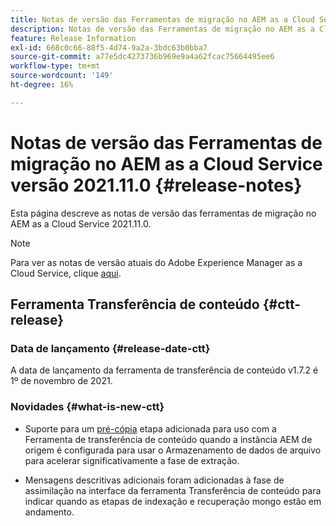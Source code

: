 ```yaml
---
title: Notas de versão das Ferramentas de migração no AEM as a Cloud Service versão 2021.11.0
description: Notas de versão das Ferramentas de migração no AEM as a Cloud Service versão 2021.11.0
feature: Release Information
exl-id: 668c0c66-88f5-4d74-9a2a-3bdc63b0bba7
source-git-commit: a77e5dc4273736b969e9a4a62fcac75664495ee6
workflow-type: tm+mt
source-wordcount: '149'
ht-degree: 16%

---
```


# Notas de versão das Ferramentas de migração no AEM as a Cloud Service versão 2021.11.0 {#release-notes}

Esta página descreve as notas de versão das ferramentas de migração no AEM as a Cloud Service 2021.11.0.

>[!NOTE]
>Para ver as notas de versão atuais do Adobe Experience Manager as a Cloud Service, clique [aqui](https://experienceleague.adobe.com/docs/experience-manager-cloud-service/release-notes/release-notes/release-notes-current.html?lang=pt-BR).

## Ferramenta Transferência de conteúdo {#ctt-release}

### Data de lançamento {#release-date-ctt}

A data de lançamento da ferramenta de transferência de conteúdo v1.7.2 é 1º de novembro de 2021.

### Novidades {#what-is-new-ctt}

* Suporte para um [pré-cópia](https://experienceleague.adobe.com/docs/experience-manager-cloud-service/moving/cloud-migration/content-transfer-tool/handling-large-content-repositories.html) etapa adicionada para uso com a Ferramenta de transferência de conteúdo quando a instância AEM de origem é configurada para usar o Armazenamento de dados de arquivo para acelerar significativamente a fase de extração.

* Mensagens descritivas adicionais foram adicionadas à fase de assimilação na interface da ferramenta Transferência de conteúdo para indicar quando as etapas de indexação e recuperação mongo estão em andamento.
